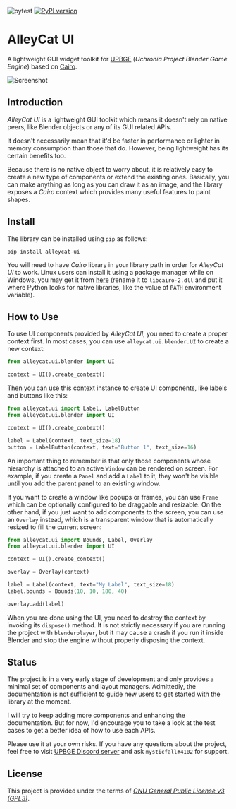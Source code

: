 ![pytest](https://github.com/mysticfall/alleycat-ui/workflows/pytest/badge.svg)
[![PyPI version](https://badge.fury.io/py/alleycat-ui.svg)](https://badge.fury.io/py/alleycat-ui)
# AlleyCat UI
A lightweight GUI widget toolkit for [UPBGE](https://github.com/UPBGE/upbge)
(_Uchronia Project Blender Game Engine_) based on [Cairo](https://www.cairographics.org/).

![Screenshot](screenshot.png)

## Introduction

_AlleyCat UI_ is a lightweight GUI toolkit which means it doesn't rely on native peers, 
like Blender objects or any of its GUI related APIs.

It doesn't necessarily mean that it'd be faster in performance or lighter in memory 
consumption than those that do. However, being lightweight has its certain benefits too.

Because there is no native object to worry about, it is relatively easy to create a new 
type of components or extend the existing ones. Basically, you can make anything as 
long as you can draw it as an image, and the library exposes a _Cairo_ context which 
provides many useful features to paint shapes.

## Install

The library can be installed using `pip` as follows:
```shell script
pip install alleycat-ui
```

You will need to have _Cairo_ library in your library path in order for _AlleyCat UI_ 
to work. Linux users can install it using a package manager while on Windows, you may 
get it from [here](https://github.com/preshing/cairo-windows) (rename it to `libcairo-2.dll`
and put it where Python looks for native libraries, like the value of `PATH` environment 
variable).

## How to Use

To use UI components provided by _AlleyCat UI_, you need to create a proper context 
first. In most cases, you can use `alleycat.ui.blender.UI` to create a new context:

```python
from alleycat.ui.blender import UI

context = UI().create_context()
```

Then you can use this context instance to create UI components, like labels and buttons 
like this:

```python
from alleycat.ui import Label, LabelButton
from alleycat.ui.blender import UI

context = UI().create_context()

label = Label(context, text_size=18)
button = LabelButton(context, text="Button 1", text_size=16)
```

An important thing to remember is that only those components whose hierarchy is attached 
to an active `Window` can be rendered on screen. For example, if you create a `Panel` 
and add a `Label` to it, they won't be visible until you add the parent panel to an 
existing window.

If you want to create a window like popups or frames, you can use `Frame` which can be 
optionally configured to be draggable and resizable. On the other hand, if you just want 
to add components to the screen, you can use an `Overlay` instead, which is a transparent 
window that is automatically resized to fill the current screen:

```python
from alleycat.ui import Bounds, Label, Overlay
from alleycat.ui.blender import UI

context = UI().create_context()

overlay = Overlay(context)

label = Label(context, text="My Label", text_size=18)
label.bounds = Bounds(10, 10, 180, 40)

overlay.add(label)
```

When you are done using the UI, you need to destroy the context by invoking its
`dispose()` method. It is not strictly necessary if you are running the project with 
`blenderplayer`, but it may cause a crash if you run it inside Blender and stop the engine 
without properly disposing the context.

## Status

The project is in a very early stage of development and only provides a minimal set of 
components and layout managers. Admittedly, the documentation is not sufficient to guide 
new users to get started with the library at the moment.

I will try to keep adding more components and enhancing the documentation. But for now, 
I'd encourage you to take a look at the test cases to get a better idea of how to use each 
APIs.

Please use it at your own risks. If you have any questions about the project, feel free 
to visit [UPBGE Discord server](https://discord.gg/Mnw67yB) and ask `mysticfall#4102` 
for support.

## License
This project is provided under the terms of _[GNU General Public License v3 (GPL3)](LICENSE)_.
